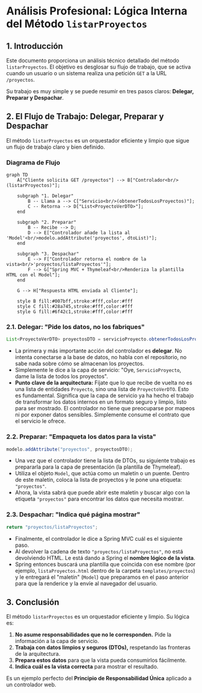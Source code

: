 # **Análisis Profesional: Lógica Interna del Método `listarProyectos`**

## **1. Introducción**

Este documento proporciona un análisis técnico detallado del método `listarProyectos`. El objetivo es desglosar su flujo de trabajo, que se activa cuando un usuario o un sistema realiza una petición `GET` a la URL `/proyectos`.

Su trabajo es muy simple y se puede resumir en tres pasos claros: **Delegar, Preparar y Despachar**.

## **2. El Flujo de Trabajo: Delegar, Preparar y Despachar**

El método `listarProyectos` es un orquestador eficiente y limpio que sigue un flujo de trabajo claro y bien definido.

### **Diagrama de Flujo**

```
graph TD
    A["Cliente solicita GET /proyectos"] --> B["Controlador<br/>(listarProyectos)"];

    subgraph "1. Delegar"
        B -- Llama a --> C["Servicio<br/>(obtenerTodosLosProyectos)"];
        C -- Retorna --> D["List<ProyectoVerDTO>"];
    end

    subgraph "2. Preparar"
        B -- Recibe --> D;
        D --> E["Controlador añade la lista al 'Model'<br/>modelo.addAttribute('proyectos', dtoList)"];
    end

    subgraph "3. Despachar"
        E --> F["Controlador retorna el nombre de la vista<br/>'proyectos/listaProyectos'"];
        F --> G["Spring MVC + Thymeleaf<br/>Renderiza la plantilla HTML con el Model"];
    end

    G --> H["Respuesta HTML enviada al Cliente"];

    style B fill:#007bff,stroke:#fff,color:#fff
    style C fill:#28a745,stroke:#fff,color:#fff
    style G fill:#6f42c1,stroke:#fff,color:#fff

```

### **2.1. Delegar: "Pide los datos, no los fabriques"**

```java
List<ProyectoVerDTO> proyectosDTO = servicioProyecto.obtenerTodosLosProyectos();

```

- La primera y más importante acción del controlador es **delegar**. No intenta conectarse a la base de datos, no habla con el repositorio, no sabe nada sobre cómo se almacenan los proyectos.
- Simplemente le dice a la capa de servicio: "Oye, `ServicioProyecto`, dame la lista de todos los proyectos".
- **Punto clave de la arquitectura:** Fíjate que lo que recibe de vuelta no es una lista de entidades `Proyecto`, sino una lista de `ProyectoVerDTO`. Esto es fundamental. Significa que la capa de servicio ya ha hecho el trabajo de transformar los datos internos en un formato seguro y limpio, listo para ser mostrado. El controlador no tiene que preocuparse por mapeos ni por exponer datos sensibles. Simplemente consume el contrato que el servicio le ofrece.

### **2.2. Preparar: "Empaqueta los datos para la vista"**

```java
modelo.addAttribute("proyectos", proyectosDTO);

```

- Una vez que el controlador tiene la lista de DTOs, su siguiente trabajo es prepararla para la capa de presentación (la plantilla de Thymeleaf).
- Utiliza el objeto `Model`, que actúa como un maletín o un puente. Dentro de este maletín, coloca la lista de proyectos y le pone una etiqueta: `"proyectos"`.
- Ahora, la vista sabrá que puede abrir este maletín y buscar algo con la etiqueta `"proyectos"` para encontrar los datos que necesita mostrar.

### **2.3. Despachar: "Indica qué página mostrar"**

```java
return "proyectos/listaProyectos";

```

- Finalmente, el controlador le dice a Spring MVC cuál es el siguiente paso.
- Al devolver la cadena de texto `"proyectos/listaProyectos"`, no está devolviendo HTML. Le está dando a Spring el **nombre lógico de la vista**.
- Spring entonces buscará una plantilla que coincida con ese nombre (por ejemplo, `listaProyectos.html` dentro de la carpeta `templates/proyectos`) y le entregará el "maletín" (`Model`) que preparamos en el paso anterior para que la renderice y la envíe al navegador del usuario.

## **3. Conclusión**

El método `listarProyectos` es un orquestador eficiente y limpio. Su lógica es:

1. **No asume responsabilidades que no le corresponden.** Pide la información a la capa de servicio.
2. **Trabaja con datos limpios y seguros (DTOs),** respetando las fronteras de la arquitectura.
3. **Prepara estos datos** para que la vista pueda consumirlos fácilmente.
4. **Indica cuál es la vista correcta** para mostrar el resultado.

Es un ejemplo perfecto del **Principio de Responsabilidad Única** aplicado a un controlador web.